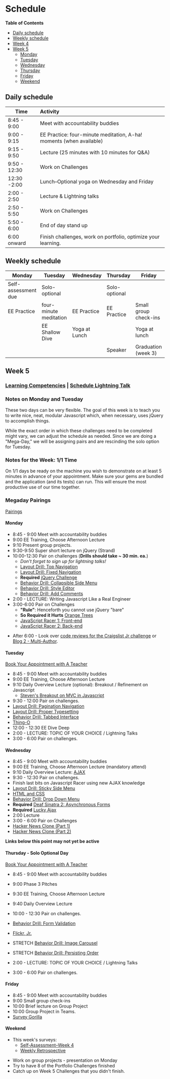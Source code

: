# Schedule

**Table of Contents**

- [Daily schedule](#daily-schedule)
- [Weekly schedule](#weekly-schedule)
- [Week 4](schedule_week4.md)
- [Week 5](#week-5)
  - [Monday](#monday)
  - [Tuesday](#tuesday)
  - [Wednesday](#wednesday)
  - [Thursday](#thursday)
  - [Friday](#friday)
  - [Weekend](#weekend)

## Daily schedule

Time          | Activity
------------- | :------------------------------------------------------------
8:45 - 9:00   | Meet with accountability buddies
9:00 - 9:15   | EE Practice: four-minute meditation, A-ha! moments (when available)
9:15 - 9:50   | Lecture (25 minutes with 10 minutes for Q&A)
9:50 - 12:30  | Work on Challenges
12:30 -2:00   | Lunch–Optional yoga on Wednesday and Friday
2:00 - 2:50   | Lecture & Lightning talks
2:50 - 5:50   | Work on Challenges
5:50 - 6:00   | End of day stand up
6:00 onward   | Finish challenges, work on portfolio, optimize your learning.

## Weekly schedule

Monday | Tuesday       | Wednesday     | Thursday      | Friday
------ | ------------  | ------------- | ------------- | -------------
Self-assessment due | Solo-optional |  | Solo-optional |
EE Practice | four-minute meditation  | EE Practice | EE Practice | Small group check-ins
       | EE Shallow Dive | Yoga at Lunch |             | Yoga at lunch
       |               |               | Speaker       | Graduation (week 3)

## Week 5

### [Learning Competencies](learning-competencies/week-5-lc.md) | [Schedule Lightning Talk](lightning-talks/lt-week5.md)

### Notes on Monday and Tuesday

These two days can be very flexible.  The goal of this week is to teach you to
write nice, neat, modular Javascript which, when necessary, uses jQuery to
accomplish things.

While the exact order in which these challenges need to be completed might
vary, we can adjust the schedule as needed.  Since we are doing a "Mega-Day,"
we will be assigning pairs and are rescinding the solo option for Tuesday.

### Notes for the Week:  1/1 Time

On 1/1 days be ready on the machine you wish to demonstrate on at least 5
minutes in advance of your appointment.  Make sure your gems are bundled and
the application (and its tests) can run.  This will ensure the most productive
use of our time together.

### Megaday Pairings

[Pairings](./pairings/2014-02-24-pairings.md)

#### Monday

* 8:45 - 9:00 Meet with accountability buddies
* 9:00  EE Training, Choose Afternoon Lecture
* 9:10 Present group projects.
* 9:30-9:50 Super short lecture on jQuery (Strand)
* 10:00-12:30 Pair on challenges (**Drills should take ~ 30 min. ea.**)
  * _Don't forget to sign up for lightning talks!_
  * [Layout Drill: Top Navigation](../../../layout-drill-top-navigation-challenge)
  * [Layout Drill: Fixed Navigation](../../../layout-drill-fixed-navigation-challenge)
  * **Required** [jQuery Challenge](../../../jquery-challenge)
  * [Behavior Drill: Collapsible Side Menu](../../../behavior-drill-collapsible-side-menu-challenge)
  * [Behavior Drill: Style Editor](../../../behavior-drill-style-editor-challenge)
  * [Behavior Drill: Add Comments](../../../behavior-drill-add-comments-challenge)
* 2:00 - LECTURE: Writing Javascript Like a Real Engineer
* 3:00-6:00 Pair on Challenges
  * **"Rule"**:  Henceforth you cannot use jQuery "bare"
  * **So Required it Hurts** [Orange Trees](../../../orange-jasmine-challenge)
  * [JavaScript Racer 1: Front-end](../../../javascript-racer-1-front-end-challenge)
  * [JavaScript Racer 2: Back-end](../../../javascript-racer-2-back-end-challenge)
- After 6:00 - Look over [code reviews for the Craigslist Jr challenge](./code-review/craigslist.md) or [Blog 2 - Multi-Author](./code-review/blog-2.md).


#### Tuesday

[Book Your Appointment with A Teacher](https://www.google.com/calendar/selfsched?sstoken=UU9SNjlTQXNyNlRkfGRlZmF1bHR8ODNkZjllYzVmZGNmZWQ4MDY3ZWFjMWM1MWM0Y2U2Njc)


* 8:45 - 9:00 Meet with accountability buddies
* 9:00  EE Training, Choose Afternoon Lecture
* 9:10 Daily Overview Lecture (optional): Breakout / Refinement on Javascript
  * [Steven's Breakout on MVC in Javascript](../../../orange-jasmine-challenge/tree/sgharms-refactor-oranges-to-mvc)
* 9:30 - 12:00 Pair on challenges.
 * [Layout Drill: Pagination Navigation](../../../layout-drill-pagination-navigation-challenge)
 * [Layout Drill: Proper Typesetting](../../../layout-drill-proper-typesetting-challenge)
 * [Behavior Drill: Tabbed Interface](../../../behavior-drill-tabbed-interface-challenge)
 * [Thing-O](../../../thing-o-challenge)
* 12:00 - 12:30 EE Dive Deep
* 2:00 - LECTURE: TOPIC OF YOUR CHOICE / Lightning Talks
* 3:00 - 6:00 Pair on challenges.

#### Wednesday

* 8:45 - 9:00 Meet with accountability buddies
* 9:00  EE Training, Choose Afternoon Lecture  (mandatory attend)
* 9:10 Daily Overview Lecture: [AJAX](lecture-notes/ajax.md)
* 9:30 - 12:30 Pair on challenges.
 * Finish last bits on Javascript Racer using new AJAX knowledge
 * [Layout Drill: Sticky Side Menu](../../../layout-drill-sticky-side-menu-challenge)
 * [HTML and CSS](../../../html-and-css-challenge)
 * [Behavior Drill: Drop Down Menu](../../../behavior-drill-drop-down-menu-challenge)
 * **Required** [Deaf Sinatra 2: Asynchronous Forms](../../../deaf-sinatra-2-asynchronous-forms-challenge)
 * **Required** [Lucky Ajax](../../../lucky-ajax-challenge)
* 2:00 Lecture
* 3:00 - 6:00 Pair on Challenges
 * [Hacker News Clone (Part 1)](../../../hacker-news-clone-part-1-challenge)
 * [Hacker News Clone (Part 2)](../../../hacker-news-clone-part-2-challenge)


**Links below this point may not yet be active**

#### Thursday  - Solo Optional Day

[Book Your Appointment with A Teacher]( https://www.google.com/calendar/selfsched?sstoken=UUR5OG9kZlBFOFFBfGRlZmF1bHR8MTUwNDM0YjRiMDFjMzhhNWYyZjA3NjQwZDlkNjY0MGM)

* 8:45 - 9:00 Meet with accountability buddies
* 9:00 Phase 3 Pitches
* 9:30  EE Training, Choose Afternoon Lecture
* 9:40 Daily Overview Lecture
* 10:00 - 12:30 Pair on challenges.
 * [Behavior Drill: Form Validation](../../../behavior-drill-form-validation-challenge)
 * [Flickr, Jr.](../../../flickr-jr-challenge)
 * STRETCH [Behavior Drill: Image Carousel](../../../behavior-drill-image-carousel-challenge)
 * STRETCH [Behavior Drill: Persisting Order]()

* 2:00 - LECTURE: TOPIC OF YOUR CHOICE / Lightning Talks
* 3:00 - 6:00 Pair on challenges.

#### Friday

* 8:45 - 9:00 Meet with accountability buddies
* 9:00 Small group check-ins
* 10:00 Brief lecture on Group Project
* 10:00 Group Project in Teams.
 * [Survey Gorilla](../../../survey-gorilla-challenge)

#### Weekend

- This week's surveys:
  - [Self-Assessment–Week 4](https://docs.google.com/forms/d/1B-Mizej_hfiFCX76aey-HlCXwga1_0KpYuCSMZLBS1I/viewform)
  - [Weekly Retrospective](http://bit.ly/sfretro)
* Work on group projects - presentation on Monday
* Try to have 8 of the Portfolio Challenges finished
* Catch up on Week 5 Challenges that you didn't finish.

